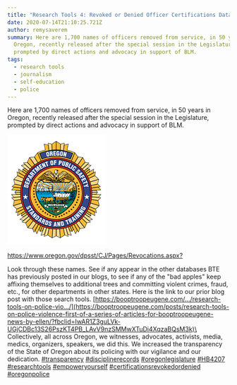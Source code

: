 ```yaml
---
title: "Research Tools 4: Revoked or Denied Officer Certifications Database"
date: 2020-07-14T21:10:25.721Z
author: remysaverem
summary: Here are 1,700 names of officers removed from service, in 50 years in
  Oregon, recently released after the special session in the Legislature,
  prompted by direct actions and advocacy in support of BLM.
tags:
  - research tools
  - journalism
  - self-education
  - police
---
```

Here are 1,700 names of officers removed from service, in 50 years in Oregon, recently released after the special session in the Legislature, prompted by direct actions and advocacy in support of BLM.



![DPSST Logo](/static/img/dpsst-logo.png)

<https://www.oregon.gov/dpsst/CJ/Pages/Revocations.aspx?>

Look through these names. See if any appear in the other databases BTE has previously posted in our blogs, to see if any of the "bad apples" keep affixing themselves to additional trees and committing violent crimes, fraud, etc., for other departments in other states. Here is the link to our prior blog post with those search tools. [https://booptroopeugene.com/…/research-tools-on-police-vio…/](https://booptroopeugene.com/posts/research-tools-on-police-violence-first-of-a-series-of-articles-for-booptroopeugene-news-by-ellen/?fbclid=IwAR1Z3guLVk-UGjCDBc13S26PszKT4PB_LAvV9nzSMMwXTuDi4XqzaBQsM3k)\
Collectively, all across Oregon, we witnesses, advocates, activists, media, medics, organizers, speakers, we did this. We increased the transparency of the State of Oregon about its policing with our vigilance and our dedication. [\#transparency](https://www.facebook.com/hashtag/transparency?__eep__=6&fref=mentions) [\#disciplinerecords](https://www.facebook.com/hashtag/disciplinerecords?__eep__=6&fref=mentions) [\#oregonlegislature](https://www.facebook.com/hashtag/oregonlegislature?__eep__=6&fref=mentions) [\#HB4207](https://www.facebook.com/hashtag/hb4207?__eep__=6&fref=mentions) [\#researchtools](https://www.facebook.com/hashtag/researchtools?__eep__=6&fref=mentions) [\#empoweryourself](https://www.facebook.com/hashtag/empoweryourself?__eep__=6&fref=mentions) [\#certificationsrevokedordenied](https://www.facebook.com/hashtag/certificationsrevokedordenied?__eep__=6&fref=mentions) [\#oregonpolice](https://www.facebook.com/hashtag/oregonpolice?__eep__=6&fref=mentions)